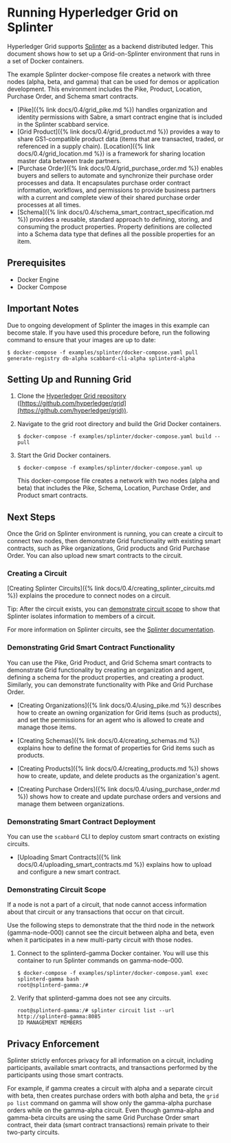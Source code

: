 # Running Hyperledger Grid on Splinter

Hyperledger Grid supports [Splinter](https://www.splinter.dev/) as a backend
distributed ledger. This document shows how to set up a Grid-on-Splinter
environment that runs in a set of Docker containers.

The example Splinter docker-compose file creates a network with three nodes
(alpha, beta, and gamma) that can be used for demos or application development.
This environment includes the Pike, Product, Location, Purchase Order, and
Schema smart contracts.

- [Pike]({% link docs/0.4/grid_pike.md %}) handles organization and identity
  permissions with Sabre, a smart contract engine that is included in the
  Splinter scabbard service.
- [Grid Product]({% link docs/0.4/grid_product.md %})
  provides a way to share GS1-compatible product data (items
  that are transacted, traded, or referenced in a supply chain).
  [Location]({% link docs/0.4/grid_location.md %}) is a framework for sharing
  location master data between trade partners.
- [Purchase Order]({% link docs/0.4/grid_purchase_order.md %}) enables buyers
  and sellers to automate and synchronize their purchase order processes and
  data. It encapsulates purchase order contract information, workflows, and
  permissions to provide business partners with a current and complete view
  of their shared purchase order processes at all times.
- [Schema]({% link docs/0.4/schema_smart_contract_specification.md %})
  provides a reusable, standard approach to defining, storing, and
  consuming the product properties. Property definitions are collected into a
  Schema data type that defines all the possible properties for an item.


## Prerequisites

- Docker Engine
- Docker Compose


## Important Notes

Due to ongoing development of Splinter the images in this example can become
stale. If you have used this procedure before, run the following command to
ensure that your images are up to date:

```
$ docker-compose -f examples/splinter/docker-compose.yaml pull generate-registry db-alpha scabbard-cli-alpha splinterd-alpha
```

## Setting Up and Running Grid

1. Clone the [Hyperledger Grid repository](https://github.com/hyperledger/grid)
   ([https://github.com/hyperledger/grid](https://github.com/hyperledger/grid)).
2. Navigate to the grid root directory and build the Grid Docker containers.

   `$ docker-compose -f examples/splinter/docker-compose.yaml build --pull`

3. Start the Grid Docker containers.

   `$ docker-compose -f examples/splinter/docker-compose.yaml up`

   This docker-compose file creates a network with two nodes (alpha and beta)
   that includes the Pike, Schema, Location, Purchase Order, and Product smart
   contracts.

## Next Steps

Once the Grid on Splinter environment is running, you can create a circuit to
connect two nodes, then demonstrate Grid functionality with existing smart
contracts, such as Pike organizations, Grid products and Grid Purchase Order.
You can also upload new smart contracts to the circuit.

### Creating a Circuit

[Creating Splinter
Circuits]({% link docs/0.4/creating_splinter_circuits.md %})
explains the procedure to connect nodes on a circuit.

Tip: After the circuit exists, you can [demonstrate circuit
scope](#demonstrate-circuit-scope) to show that Splinter isolates information
to members of a circuit.

For more information on Splinter circuits, see the
[Splinter documentation](https://www.splinter.dev/docs/).

### Demonstrating Grid Smart Contract Functionality

You can use the Pike, Grid Product, and Grid Schema smart contracts to
demonstrate Grid functionality by creating an organization and agent, defining
a schema for the product properties, and creating a product. Similarly, you can
demonstrate functionality with Pike and Grid Purchase Order.

* [Creating Organizations]({% link docs/0.4/using_pike.md %})
  describes how to create an owning organization for Grid items (such as
  products), and set the permissions for an agent who is
  allowed to create and manage those items.

* [Creating Schemas]({% link docs/0.4/creating_schemas.md %})
  explains how to define the format of properties for Grid items such as
  products.

* [Creating Products]({% link docs/0.4/creating_products.md %}) shows how to
  create, update, and delete products as the organization's agent.

* [Creating Purchase Orders]({% link docs/0.4/using_purchase_order.md %}) shows
  how to create and update purchase orders and versions and manage them between
  organizations.


### Demonstrating Smart Contract Deployment

You can use the `scabbard` CLI to deploy custom smart contracts on existing
circuits.

* [Uploading Smart Contracts]({% link docs/0.4/uploading_smart_contracts.md %})
  explains how to upload and configure a new smart contract.


### Demonstrating Circuit Scope

If a node is not a part of a circuit, that node cannot access information about
that circuit or any transactions that occur on that circuit.

Use the following steps to demonstrate that the third node in the network
(gamma-node-000) cannot see the circuit between alpha and beta, even when it
participates in a new multi-party circuit with those nodes.

1. Connect to the splinterd-gamma Docker container. You will use this container
   to run Splinter commands on gamma-node-000.

   ```
   $ docker-compose -f examples/splinter/docker-compose.yaml exec splinterd-gamma bash
   root@splinterd-gamma:/#
   ```

2. Verify that splinterd-gamma does not see any circuits.
   ```
   root@splinterd-gamma:/# splinter circuit list --url http://splinterd-gamma:8085
   ID MANAGEMENT MEMBERS
   ```

## Privacy Enforcement

Splinter strictly enforces privacy for all information on a circuit, including
participants, available smart contracts, and transactions performed by the
participants using those smart contracts.

For example, if gamma creates a circuit with alpha and a separate circuit with
beta, then creates purchase orders with both alpha and beta, the `grid po list`
command on gamma will show only the gamma-alpha purchase orders while on the
gamma-alpha circuit. Even though gamma-alpha and gamma-beta circuits are using
the same Grid Purchase Order smart contract, their data (smart contract
transactions) remain private to their two-party circuits.
